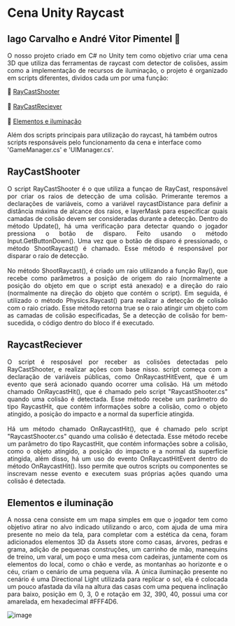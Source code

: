 # **Cena Unity Raycast**
## Iago Carvalho e André Vitor Pimentel 📖
<p align="justify">
 O nosso projeto criado em C# no Unity tem como objetivo criar uma cena 3D que utiliza das ferramentas de raycast com detector de colisões, 
 assim como a implementação de recursos de iluminação, o projeto é organizado em scripts diferentes, dividos cada um por uma função:
  
🔹 [RayCastShooter](#raycastshooter) <br><br>
🔹 [RayCastReciever](#raycastreciever)<br><br>
🔹 [Elementos e iluminação](#elementos-e-iluminação) 
  
 Além dos scripts principais para utilização do raycast, há também outros scripts responsáveis pelo funcionamento da cena e interface como 'GameManager.cs' e 'UIManager.cs'.
 </p>
 
## RayCastShooter
<p align="justify">
O script RayCastShooter é o que utiliza a funçao de RayCast, responsável por criar os raios de detecção de uma colisão.
Primerante teremos a declarações de variáveis, como a variável raycastDistance para definir a distância máxima de alcance dos raios, e layerMask para 
especificar quais camadas de colisão devem ser consideradas durante a detecção.
Dentro do método Update(), há uma verificação para detectar quando o jogador pressiona o botão de disparo. Feito usando o método Input.GetButtonDown().
Uma vez que o botão de disparo é pressionado, o método ShootRaycast() é chamado. Esse método é responsável por disparar o raio de detecção.<br><br>
No método ShootRaycast(), é criado um raio utilizando a função Ray(), que recebe como parâmetros a posição de origem do raio 
(normalmente a posição do objeto em que o script está anexado) e a direção do raio (normalmente na direção do objeto que contém o script).
Em seguida, é utilizado o método Physics.Raycast() para realizar a detecção de colisão com o raio criado. 
Esse método retorna true se o raio atingir um objeto com as camadas de colisão especificadas, Se a detecção de colisão for bem-sucedida, o código dentro do bloco if é executado. 
 </p> 
 
 ## RaycastReciever
 <p align="justify">
O script é resposável por receber as colisões detectadas pelo RayCastShooter, e realizar ações com base nisso. 
script começa com a declaração de variáveis públicas, como OnRaycastHitEvent, que é um evento que será acionado quando ocorrer uma colisão.
Há um método chamado OnRaycastHit(), que é chamado pelo script "RaycastShooter.cs" quando uma colisão é detectada. 
Esse método recebe um parâmetro do tipo RaycastHit, que contém informações sobre a colisão, como o objeto atingido, a posição do impacto e a normal da superfície atingida.<br><br>
Há um método chamado OnRaycastHit(), que é chamado pelo script "RaycastShooter.cs" quando uma colisão é detectada. 
Esse método recebe um parâmetro do tipo RaycastHit, que contém informações sobre a colisão, como o objeto atingido, a posição do impacto e a normal da superfície atingida, 
 além disso, há um uso do evento OnRaycastHitEvent dentro do método OnRaycastHit(). 
Isso permite que outros scripts ou componentes se inscrevam nesse evento e executem suas próprias ações quando uma colisão é detectada.
</p>
 
## Elementos e iluminação 
<p align="justify">
A nossa cena consiste em um mapa simples em que o jogador tem como objetivo atirar no alvo indicado utilizando o arco, com ajuda de uma mira presente no meio da tela, para completar com a estética da cena, foram adicionados
elementos 3D da Assets store como casas, árvores, pedras e grama, adição de pequenas construções, um carrinho de mão, manequins de treino, um varal, um poço e uma mesa com cadeiras, 
juntamente com os elementos do local, como o chão e verde, as montanhas ao horizonte e o céu, criam o cenário de uma pequena vila.
A única iluminação presente no cenário é uma Directional Light utilizada para replicar o sol, ela é colocada um pouco afastada da vila na altura das casas com uma pequena inclinação para baixo, posição em 0, 3, 0 
e rotação em 32, 390, 40, possui uma cor amarelada, em hexadecimal #FFF4D6.
</p>

![image](https://github.com/IagoICS/Cena-Unity-Raycast/assets/101645810/5a1b4841-da9a-4ec2-8840-a05a4aec6243)

